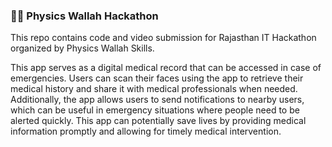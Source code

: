 ### 👨‍💻 Physics Wallah Hackathon

This repo contains code and video submission for Rajasthan IT Hackathon organized by Physics Wallah Skills.

This app serves as a digital medical record that can be accessed in case of emergencies. Users can scan their faces using the app to retrieve their medical history and share it with medical professionals when needed. Additionally, the app allows users to send notifications to nearby users, which can be useful in emergency situations where people need to be alerted quickly. This app can potentially save lives by providing medical information promptly and allowing for timely medical intervention.

